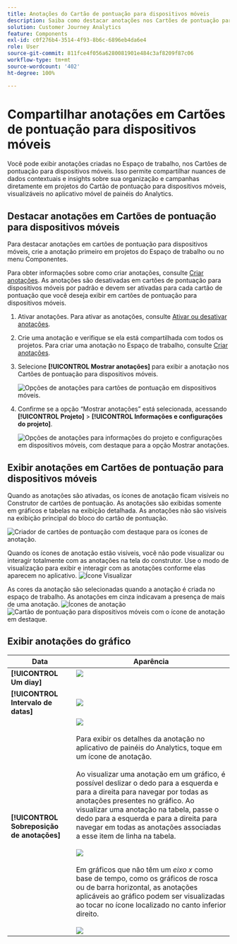 ```yaml
---
title: Anotações do Cartão de pontuação para dispositivos móveis
description: Saiba como destacar anotações nos Cartões de pontuação para dispositivos móveis.
solution: Customer Journey Analytics
feature: Components
exl-id: c0f276b4-3514-4f93-8b6c-6896eb4da6e4
role: User
source-git-commit: 811fce4f056a6280081901e484c3af8209f87c06
workflow-type: tm+mt
source-wordcount: '402'
ht-degree: 100%

---
```



# Compartilhar anotações em Cartões de pontuação para dispositivos móveis

Você pode exibir anotações criadas no Espaço de trabalho, nos Cartões de pontuação para dispositivos móveis. Isso permite compartilhar nuances de dados contextuais e insights sobre sua organização e campanhas diretamente em projetos do Cartão de pontuação para dispositivos móveis, visualizáveis no aplicativo móvel de painéis do Analytics.

## Destacar anotações em Cartões de pontuação para dispositivos móveis

Para destacar anotações em cartões de pontuação para dispositivos móveis, crie a anotação primeiro em projetos do Espaço de trabalho ou no menu Componentes.

Para obter informações sobre como criar anotações, consulte [Criar anotações](create-annotations.md). As anotações são desativadas em cartões de pontuação para dispositivos móveis por padrão e devem ser ativadas para cada cartão de pontuação que você deseja exibir em cartões de pontuação para dispositivos móveis.

1. Ativar anotações. Para ativar as anotações, consulte [Ativar ou desativar anotações](overview.md#annotations-on-off).

1. Crie uma anotação e verifique se ela está compartilhada com todos os projetos. Para criar uma anotação no Espaço de trabalho, consulte [Criar anotações](create-annotations.md).

1. Selecione **[!UICONTROL Mostrar anotações]** para exibir a anotação nos Cartões de pontuação para dispositivos móveis.

   ![Opções de anotações para cartões de pontuação em dispositivos móveis.](assets/show-annotations.png)

1. Confirme se a opção “Mostrar anotações” está selecionada, acessando **[!UICONTROL Projeto]** > **[!UICONTROL Informações e configurações do projeto]**.

   ![Opções de anotações para informações do projeto e configurações em dispositivos móveis, com destaque para a opção Mostrar anotações.](assets/project-info-settings.png)

## Exibir anotações em Cartões de pontuação para dispositivos móveis

Quando as anotações são ativadas, os ícones de anotação ficam visíveis no Construtor de cartões de pontuação. As anotações são exibidas somente em gráficos e tabelas na exibição detalhada. As anotações não são visíveis na exibição principal do bloco do cartão de pontuação.

![Criador de cartões de pontuação com destaque para os ícones de anotação.](assets/view-annotations.png)

Quando os ícones de anotação estão visíveis, você não pode visualizar ou interagir totalmente com as anotações na tela do construtor. Use o modo de visualização para exibir e interagir com as anotações conforme elas aparecem no aplicativo. ![Ícone Visualizar](assets/preview-icon.png)

As cores da anotação são selecionadas quando a anotação é criada no espaço de trabalho. As anotações em cinza indicavam a presença de mais de uma anotação. ![Ícones de anotação](assets/gray-annotations1.png) ![Cartão de pontuação para dispositivos móveis com o ícone de anotação em destaque.](assets/gray-annotations2.png)

## Exibir anotações do gráfico

| Data | Aparência |
| --- | --- |
| **[!UICONTROL Um diay]** | ![](assets/single-day-mobile-annotations.png)<br></br> |
| **[!UICONTROL Intervalo de datas]** | ![](assets/date-range.png) |
| **[!UICONTROL Sobreposição de anotações]** | ![](assets/overlapping-annotations.png)<br></br>Para exibir os detalhes da anotação no aplicativo de painéis do Analytics, toque em um ícone de anotação. <br></br>Ao visualizar uma anotação em um gráfico, é possível deslizar o dedo para a esquerda e para a direita para navegar por todas as anotações presentes no gráfico. Ao visualizar uma anotação na tabela, passe o dedo para a esquerda e para a direita para navegar em todas as anotações associadas a esse item de linha na tabela. <br></br>![](assets/swipe-multiple-annotations.png) <br></br>Em gráficos que não têm um *eixo x* como base de tempo, como os gráficos de rosca ou de barra horizontal, as anotações aplicáveis ao gráfico podem ser visualizadas ao tocar no ícone localizado no canto inferior direito.<br></br> ![](assets/charts-without-timebase.png) |
